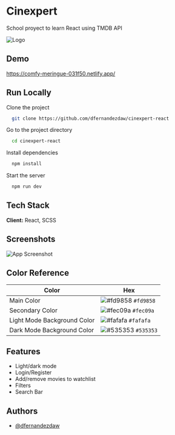 
# Cinexpert

School proyect to learn React using TMDB API


![Logo](https://i.imgur.com/LmS5Lix.png)


## Demo

https://comfy-meringue-031f50.netlify.app/


## Run Locally

Clone the project

```bash
  git clone https://github.com/dfernandezdaw/cinexpert-react
```

Go to the project directory

```bash
  cd cinexpert-react
```

Install dependencies

```bash
  npm install
```

Start the server

```bash
  npm run dev
```


## Tech Stack

**Client:** React, SCSS




## Screenshots

![App Screenshot](https://i.imgur.com/UYUhfGO.png)

## Color Reference

| Color             | Hex                                                                |
| ----------------- | ------------------------------------------------------------------ |
| Main Color | ![#fd9858](https://placehold.co/15x15/fd9858/fd9858.png) `#fd9858` |
| Secondary Color | ![#fec09a](https://placehold.co/15x15/fec09a/fec09a.png) `#fec09a` |
| Light Mode Background Color | ![#fafafa](https://placehold.co/15x15/fafafa/fafafa.png) `#fafafa` |
| Dark Mode Background Color | ![#535353](https://placehold.co/15x15/535353/535353.png) `#535353` |


## Features

- Light/dark mode
- Login/Register
- Add/remove movies to watchlist   
- Filters
- Search Bar


## Authors

- [@dfernandezdaw](https://www.github.com/dfernandezdaw)


